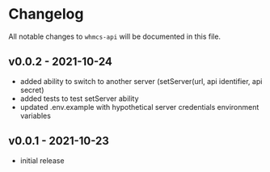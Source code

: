 # Changelog

All notable changes to `whmcs-api` will be documented in this file.

## v0.0.2 - 2021-10-24

- added ability to switch to another server (setServer(url, api identifier, api secret)
- added tests to test setServer ability
- updated .env.example with hypothetical server credentials environment variables

## v0.0.1 - 2021-10-23

- initial release
